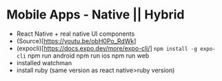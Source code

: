 # Mobile Apps - Native || Hybrid
- React Native + real native UI components
- (Source)[https://youtu.be/obH0Po_RdWk]
- (expocli)[https://docs.expo.dev/more/expo-cli/]
`npm install -g expo-cli`
npm run android
npm run ios
npm run web
- installed watchman
- install ruby (same version as react native>ruby version)